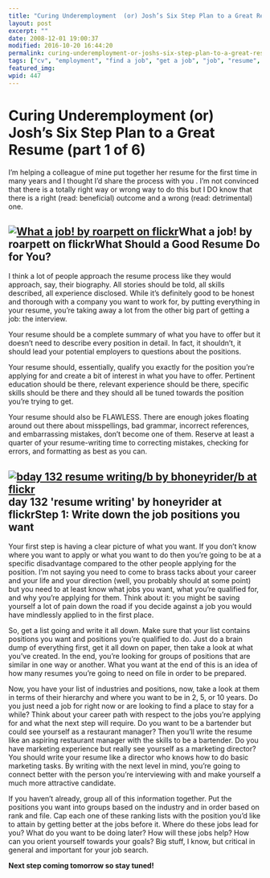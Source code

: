 ```yaml
---
title: "Curing Underemployment  (or) Josh’s Six Step Plan to a Great Resume (part 1 of 6)"
layout: post
excerpt: ""
date: 2008-12-01 19:00:37
modified: 2016-10-20 16:44:20
permalink: curing-underemployment-or-joshs-six-step-plan-to-a-great-resume-part-1-of-6/index.html
tags: ["cv", "employment", "find a job", "get a job", "job", "resume", "unemployment", "write a resume", "writing a resume", "personal development"]
featured_img: 
wpid: 447
---
```


# Curing Underemployment  (or) Josh’s Six Step Plan to a Great Resume (part 1 of 6)

I’m helping a colleague of mine put together her resume for the first time in many years and I thought I’d share the process with you . I’m not convinced that there is a totally right way or wrong way to do this but I DO know that there is a right (read: beneficial) outcome and a wrong (read: detrimental) one.

[![What a job! by roarpett on flickr](http://farm1.static.flickr.com/90/234838351_6879b2ab3a.jpg "Get the job you want")](http://flickr.com/photos/roarpett/234838351/)What a job! by roarpett on flickrWhat Should a Good Resume Do for You?
-------------------------------------

I think a lot of people approach the resume process like they would approach, say, their biography. All stories should be told, all skills described, all experience disclosed. While it’s definitely good to be honest and thorough with a company you want to work for, by putting everything in your resume, you’re taking away a lot from the other big part of getting a job: the interview.

Your resume should be a complete summary of what you have to offer but it doesn’t need to describe every position in detail. In fact, it shouldn’t, it should lead your potential employers to questions about the positions.

Your resume should, essentially, qualify you exactly for the position you’re applying for and create a bit of interest in what you have to offer. Pertinent education should be there, relevant experience should be there, specific skills should be there and they should all be tuned towards the position you’re trying to get.

Your resume should also be FLAWLESS. There are enough jokes floating around out there about misspellings, bad grammar, incorrect references, and embarrassing mistakes, don’t become one of them. Reserve at least a quarter of your resume-writing time to correcting mistakes, checking for errors, and formatting as best as you can.

[![bday 132 resume writing/b by bhoneyrider/b at flickr](http://farm2.static.flickr.com/1342/800673467_f918096b3c.jpg "Writing a resume can be difficult but not impossible...")](http://flickr.com/photos/julieastaub/800673467/)day 132 'resume writing' by honeyrider at flickrStep 1: Write down the job positions you want
---------------------------------------------

Your first step is having a clear picture of what you want. If you don’t know where you want to apply or what you want to do then you’re going to be at a specific disadvantage compared to the other people applying for the position. I’m not saying you need to come to brass tacks about your career and your life and your direction (well, you probably should at some point) but you need to at least know what jobs you want, what you’re qualified for, and why you’re applying for them. Think about it: you might be saving yourself a lot of pain down the road if you decide against a job you would have mindlessly applied to in the first place.

So, get a list going and write it all down. Make sure that your list contains positions you want and positions you’re qualified to do. Just do a brain dump of everything first, get it all down on paper, then take a look at what you’ve created. In the end, you’re looking for groups of positions that are similar in one way or another. What you want at the end of this is an idea of how many resumes you’re going to need on file in order to be prepared.

Now, you have your list of industries and positions, now, take a look at them in terms of their hierarchy and where you want to be in 2, 5, or 10 years. Do you just need a job for right now or are looking to find a place to stay for a while? Think about your career path with respect to the jobs you’re applying for and what the next step will require. Do you want to be a bartender but could see yourself as a restaurant manager? Then you’ll write the resume like an aspiring restaurant manager with the skills to be a bartender. Do you have marketing experience but really see yourself as a marketing director? You should write your resume like a director who knows how to do basic marketing tasks. By writing with the next level in mind, you’re going to connect better with the person you’re interviewing with and make yourself a much more attractive candidate.

If you haven’t already, group all of this information together. Put the positions you want into groups based on the industry and in order based on rank and file. Cap each one of these ranking lists with the position you’d like to attain by getting better at the jobs before it. Where do these jobs lead for you? What do you want to be doing later? How will these jobs help? How can you orient yourself towards your goals? Big stuff, I know, but critical in general and important for your job search.

**Next step coming tomorrow so stay tuned!**